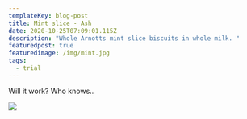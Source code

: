 ```yaml
---
templateKey: blog-post
title: Mint slice - Ash
date: 2020-10-25T07:09:01.115Z
description: "Whole Arnotts mint slice biscuits in whole milk. "
featuredpost: true
featuredimage: /img/mint.jpg
tags:
  - trial
---
```

Will it work? Who knows..

![](/img/mint.jpg)